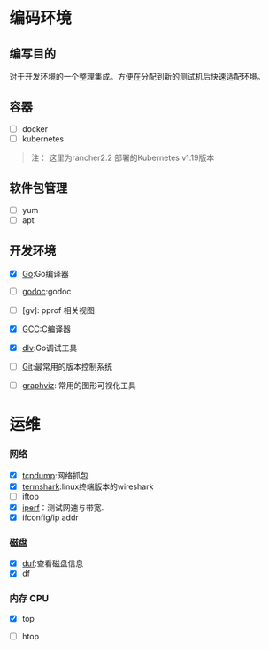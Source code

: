 # 编码环境

## 编写目的

对于开发环境的一个整理集成。方便在分配到新的测试机后快速适配环境。


## 容器 

- [ ] docker
- [ ] kubernetes
>注： 这里为rancher2.2 部署的Kubernetes v1.19版本

## 软件包管理
- [ ] yum
- [ ] apt

## 开发环境
- [x] [Go](code.md#Go):Go编译器
  
- [ ] [godoc](code.md#godoc):godoc 
- [ ] [gv]: pprof 相关视图
- [x] [GCC](code.md#GCC):C编译器
- [x] [dlv](code.md#dlv):Go调试工具
- [ ] [Git](git.md):最常用的版本控制系统
- [ ] [graphviz](code.md#graphviz): 常用的图形可视化工具
# 运维

### 网络

- [x] [tcpdump](net.md#tcpdump):网络抓包
- [x] [termshark](net.md#termshark):linux终端版本的wireshark
- [ ] iftop
- [x] [iperf](net.md#iperf)：测试网速与带宽.
- [x] ifconfig/ip addr

### 磁盘
- [x] [duf](disk.md#duf):查看磁盘信息
- [x] df

### 内存 CPU
- [x] top
- [ ] htop




